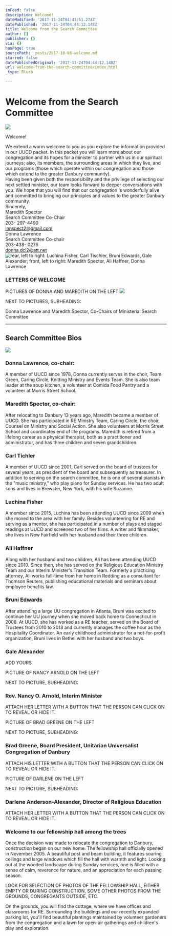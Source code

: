 ```yaml
---
inFeed: false
description: Welcome!
dateModified: '2017-11-24T04:43:51.274Z'
datePublished: '2017-11-24T04:44:12.148Z'
title: Welcome from the Search Committee
author: []
publisher: {}
via: {}
hasPage: true
sourcePath: _posts/2017-10-08-welcome.md
starred: false
datePublishedOriginal: '2017-11-24T04:44:12.148Z'
url: welcome-from-the-search-committee/index.html
_type: Blurb

---
```

# Welcome from the Search Committee
![](https://the-grid-user-content.s3-us-west-2.amazonaws.com/7fb00328-12b0-4be6-a573-6efdd734fed3.jpg)

Welcome!

We extend a warm welcome to you as you explore the information provided in our UUCD packet. In this packet you will learn more about our congregation and its hopes for a minister to partner with us in our spiritual journeys; also, its members, the surrounding areas in which they live, and our programs (those which operate within our congregation and those which extend to the greater Danbury community).  
Having been given both the responsibility and the privilege of selecting our next settled minister, our team looks forward to deeper conversations with you. We hope that you will find that our congregation is wonderfully alive and committed to bringing our principles and values to the greater Danbury community.  
Sincerely,  
Maredith Spector  
Search Committee Co-Chair  
203- 297-4490  
innspect2@gmail.com  
Donna Lawrence  
Search Committee Co-chair  
203-438- 0276  
donna.dcl2@att.net
![rear, left to right: Luchina Fisher, Carl Tischler, Bruni Edwards, Gale Alexander; front, left to right: Maredith Spector, Ali Haffner, Donna Lawrence](https://s3-us-west-2.amazonaws.com/the-grid-img/p/0e07083e2b8d6f96e6e9271491412b62d7bcb38d.jpg)

### LETTERS OF WELCOME

PICTURES OF DONNA AND MAREDITH ON THE LEFT
![](https://the-grid-user-content.s3-us-west-2.amazonaws.com/5efbdede-bcb6-44a6-ac42-3c858f4a112c.jpg)

NEXT TO PICTURES, SUBHEADING:

Donna Lawrence and Maredith Spector, Co-Chairs of Ministerial Search Committee

---

## Search Committee Bios
![](https://the-grid-user-content.s3-us-west-2.amazonaws.com/2a30ddb3-fabe-45a1-81ad-424d4e6f70af.jpg)

### Donna Lawrence, co-chair:

A member of UUCD since 1978, Donna currently serves in the choir, Team Green, Caring Circle, Knitting Ministry and Events Team. She is also team leader at the soup kitchen, a volunteer at Comida Food Pantry and a volunteer at Morris Street School.

### Maredith Spector, co-chair:

After relocating to Danbury 13 years ago, Maredith became a member of UUCD. She has participated in RE Ministry Team, Caring Circle, the choir, Counsel on Ministry and Social Action. She also volunteers at Morris Street School and coordinates end of life programs. Maredith is retired from a lifelong career as a physical therapist, both as a practitioner and administrator, and has three children and seven grandchildren

### Carl Tichler

A member of UUCD since 2001, Carl served on the board of trustees for several years, as president of the board and subsequently as treasurer. In addition to serving on the search committee, he is one of several pianists in the "music ministry," who play piano for Sunday services. He has two adult sons and lives in Brewster, New York, with his wife Suzanne.

### Luchina Fisher

A member since 2015, Luchina has been attending UUCD since 2009 when she moved to the area with her family. Besides volunteering for RE and serving as a mentor, she has participated in a number of plays and staged readings at UUCD and screened two of her films. A writer and filmmaker, she lives in New Fairfield with her husband and their three children.

### Ali Haffner

Along with her husband and two children, Ali has been attending UUCD since 2010\. Since then, she has served on the Religious Education Ministry Team and our Interim Minister's Transition Team. Formerly a practicing attorney, Ali works full-time from her home in Redding as a consultant for Thomson Reuters, publishing educational materials and seminars about employee benefits law.

### Bruni Edwards

After attending a large UU congregation in Atlanta, Bruni was excited to continue her UU journey when she moved back home to Connecticut in 2008\. At UUCD, she has worked as a RE teacher, served on the Board of Trustees from 2010 to 2013 and currently manages the coffee hour as the Hospitality Coordinator. An early childhood administrator for a not-for-profit organization, Bruni lives in Bethel with her husband and two boys.

### Gale Alexander

ADD YOURS

PICTURE OF NANCY ARNOLD ON THE LEFT

NEXT TO PICTURE, SUBHEADING:

### Rev. Nancy O. Arnold, Interim Minister

ATTACH HER LETTER WITH A BUTTON THAT THE PERSON CAN CLICK ON TO REVEAL OR HIDE IT.

PICTURE OF BRAD GREENE ON THE LEFT

NEXT TO PICTURE, SUBHEADING:

### Brad Greene, Board President, Unitarian Universalist Congregation of Danbury

ATTACH HIS LETTER WITH A BUTTON THAT THE PERSON CAN CLICK ON TO REVEAL OR HIDE IT.

PICTURE OF DARLENE ON THE LEFT

NEXT TO PICTURE, SUBHEADING:

### Darlene Anderson-Alexander, Director of Religious Education

ATTACH HER LETTER WITH A BUTTON THAT THE PERSON CAN CLICK ON TO REVEAL OR HIDE IT.

### Welcome to our fellowship hall among the trees

Once the decision was made to relocate the congregation to Danbury, construction began on our new home. The fellowship hall officially opened in November 2005\. A beautiful post and beam building, it features soaring ceilings and large windows which fill the hall with warmth and light. Looking out at the wooded landscape during Sunday services, one is filled with a sense of calm, reverence for nature, and an appreciation for each passing season.

LOOK FOR SELECTION OF PHOTOS OF THE FELLOWSHIP HALL, EITHER EMPTY OR DURING CONSTRUCTION, SOME OTHER PHOTOS FROM THE GROUNDS, CONGREGANTS OUTSIDE, ETC.

On the grounds, you will find the cottage, where we have offices and classrooms for RE. Surrounding the buildings and our recently expanded parking lot, you'll find beautiful plantings maintained by volunteer gardeners from the congregation and a lawn for open-air gatherings and children's play and exploration.